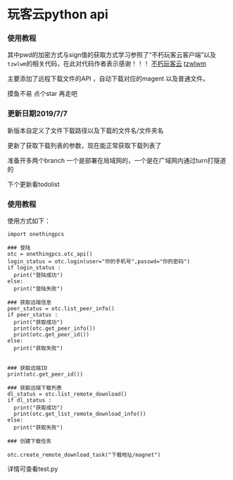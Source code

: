 # 玩客云python api

### 使用教程

其中pwd的加密方式与sign值的获取方式学习参照了“不朽玩客云客户端”以及`tzwlwm`的相关代码，在此对代码作者表示感谢！！！
[不朽玩客云](https://github.com/Immortalt/imt-wanke-client)
[tzwlwm](https://github.com/tzwlwm/wky-python-client)

主要添加了远程下载文件的API ，自动下载对应的magent 以及普通文件。

摸鱼不易 点个star 再走吧


### 更新日期2019/7/7

新版本自定义了文件下载路径以及下载的文件名/文件夹名

更新了获取下载列表的参数，现在能正常获取下载列表了


准备开多两个branch 一个是部署在局域网的，一个是在广域网内通过turn打隧道的

下个更新看todolist

### 使用教程


使用方式如下：
```
import onethingpcs

### 登陆
otc = onethingpcs.otc_api()
login_status = otc.login(user="你的手机号",passwd="你的密码")
if login_status :
  print("登陆成功")
else:
  print("登陆失败")
  
### 获取远端信息
peer_status = otc.list_peer_info()
if peer_status :
  print("获取成功")
  print(otc.get_peer_info())
  print(otc.get_peer_id())
else:
  print("获取失败")


### 获取远端ID
print(otc.get_peer_id())
 
### 获取远端下载列表
dl_status = otc.list_remote_download()
if dl_status :
  print("获取成功")
  print(otc.get_list_remote_download_info())
else:
  print("获取失败")
  
### 创建下载任务

otc.create_remote_download_task("下载地址/magnet")

```

详情可查看test.py
